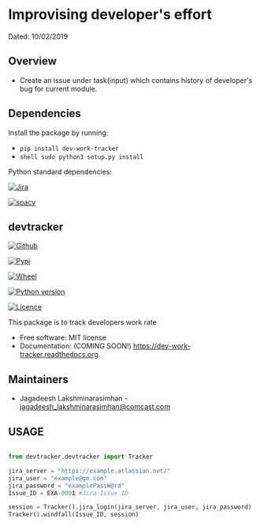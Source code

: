 
Improvising developer's effort
==============================
Dated: 10/02/2019


Overview
--------

* Create an issue under task(input) which contains history of developer's bug for current module.


Dependencies
------------

Install the package by running:

* ```pip install dev-work-tracker```
* ```shell sudo python3 setup.py install```

Python standard dependencies:

[![Jira](https://img.shields.io/badge/Python%20Package-jira-blue)](https://pypi.org/project/jira/)

[![spacy](https://img.shields.io/badge/Python%20Package-spacy-blue)](https://pypi.org/project/spacy/)


devtracker
--------------

[![Github](https://img.shields.io/badge/Dev-Github-green)](https://github.com/jagadeesh-l/dev-work-tracker)

[![Pypi](https://img.shields.io/pypi/v/dev-work-tracker.svg)](https://pypi.python.org/pypi/dev-work-tracker)

[![Wheel](https://img.shields.io/pypi/wheel/wheel)](https://pypi.python.org/pypi/dev-work-tracker)

[![Python version](https://img.shields.io/pypi/pyversions/jira-client)](https://www.python.org/downloads/release/python-370/)

[![Licence](https://img.shields.io/apm/l/vim-mode)](https://pypi.python.org/pypi/dev-work-tracker)


This package is to track developers work rate

* Free software: MIT license
* Documentation: (COMING SOON!) https://dev-work-tracker.readthedocs.org.

Maintainers
------------

* Jagadeesh Lakshminarasimhan - jagadeesh_lakshminarasimhan@comcast.com

## USAGE

```python

from devtracker.devtracker import Tracker

jira_server = "https://example.atlassian.net/"
jira_user = "example@gm.com"
jira_password = "examplePassW@rd"
Issue_ID = EXA-0001 #Jira Issue ID

session = Tracker().jira_login(jira_server, jira_user, jira_password)
Tracker().windfall(Issue_ID, session)
```








